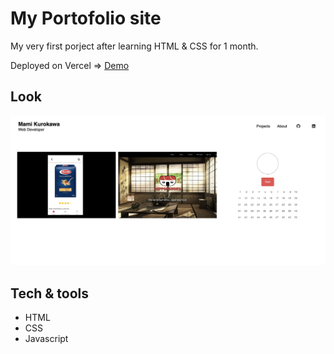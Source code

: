 # My Portofolio site

My very first porject after learning HTML & CSS for 1 month.

Deployed on Vercel
=> [Demo](https://portfolio-two-kappa-66.vercel.app/projects.html)

## Look

<img src="./images/portfolio.png" alt="portfolio" width="600px" 
     />


## Tech & tools

- HTML
- CSS
- Javascript



